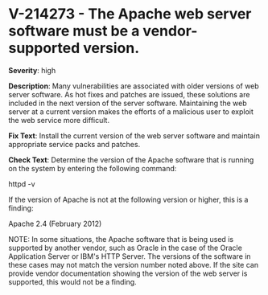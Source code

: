 # V-214273 - The Apache web server software must be a vendor-supported version.

**Severity**: high

**Description**:
Many vulnerabilities are associated with older versions of web server software. As hot fixes and patches are issued, these solutions are included in the next version of the server software. Maintaining the web server at a current version makes the efforts of a malicious user to exploit the web service more difficult.

**Fix Text**:
Install the current version of the web server software and maintain appropriate service packs and patches.

**Check Text**:
Determine the version of the Apache software that is running on the system by entering the following command:

httpd -v

If the version of Apache is not at the following version or higher, this is a finding:

Apache 2.4 (February 2012)

NOTE: In some situations, the Apache software that is being used is supported by another vendor, such as Oracle in the case of the Oracle Application Server or IBM's HTTP Server. The versions of the software in these cases may not match the version number noted above. If the site can provide vendor documentation showing the version of the web server is supported, this would not be a finding.
